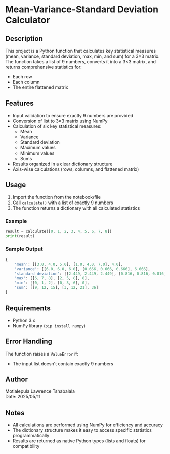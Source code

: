 # Mean-Variance-Standard Deviation Calculator

## Description
This project is a Python function that calculates key statistical measures (mean, variance, standard deviation, max, min, and sum) for a 3×3 matrix. The function takes a list of 9 numbers, converts it into a 3×3 matrix, and returns comprehensive statistics for:
- Each row
- Each column 
- The entire flattened matrix

## Features
- Input validation to ensure exactly 9 numbers are provided
- Conversion of list to 3×3 matrix using NumPy
- Calculation of six key statistical measures:
  - Mean
  - Variance
  - Standard deviation
  - Maximum values
  - Minimum values
  - Sums
- Results organized in a clear dictionary structure
- Axis-wise calculations (rows, columns, and flattened matrix)

## Usage
1. Import the function from the notebook/file
2. Call `calculate()` with a list of exactly 9 numbers
3. The function returns a dictionary with all calculated statistics

### Example
```python
result = calculate([0, 1, 2, 3, 4, 5, 6, 7, 8])
print(result)
```

### Sample Output
```python
{
    'mean': [[3.0, 4.0, 5.0], [1.0, 4.0, 7.0], 4.0],
    'variance': [[6.0, 6.0, 6.0], [0.666, 0.666, 0.666], 6.666],
    'standard deviation': [[2.449, 2.449, 2.449], [0.816, 0.816, 0.816], 2.581],
    'max': [[6, 7, 8], [2, 5, 8], 8],
    'min': [[0, 1, 2], [0, 3, 6], 0],
    'sum': [[9, 12, 15], [3, 12, 21], 36]
}
```

## Requirements
- Python 3.x
- NumPy library (`pip install numpy`)

## Error Handling
The function raises a `ValueError` if:
- The input list doesn't contain exactly 9 numbers

## Author
Motlalepula Lawrence Tshabalala  
Date: 2025/05/11

## Notes
- All calculations are performed using NumPy for efficiency and accuracy
- The dictionary structure makes it easy to access specific statistics programmatically
- Results are returned as native Python types (lists and floats) for compatibility
